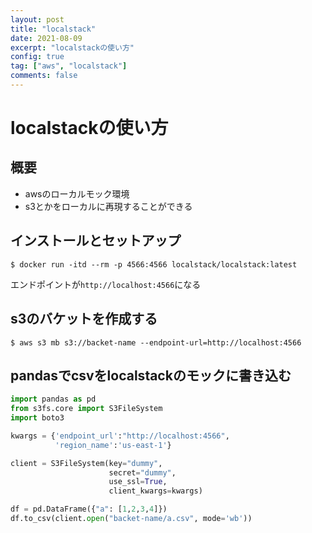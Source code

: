 ```yaml
---
layout: post
title: "localstack"
date: 2021-08-09
excerpt: "localstackの使い方"
config: true
tag: ["aws", "localstack"]
comments: false
---
```


# localstackの使い方

## 概要
 - awsのローカルモック環境
 - s3とかをローカルに再現することができる

## インストールとセットアップ

```console
$ docker run -itd --rm -p 4566:4566 localstack/localstack:latest
```

エンドポイントが`http://localhost:4566`になる

## s3のバケットを作成する

```console
$ aws s3 mb s3://backet-name --endpoint-url=http://localhost:4566
```

## pandasでcsvをlocalstackのモックに書き込む

```python
import pandas as pd
from s3fs.core import S3FileSystem
import boto3

kwargs = {'endpoint_url':"http://localhost:4566",
          'region_name':'us-east-1'}

client = S3FileSystem(key="dummy",
                      secret="dummy",
                      use_ssl=True,
                      client_kwargs=kwargs)

df = pd.DataFrame({"a": [1,2,3,4]})
df.to_csv(client.open("backet-name/a.csv", mode='wb'))
```

